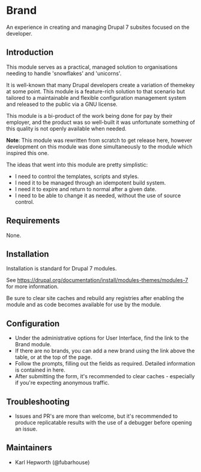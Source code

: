 # Brand

An experience in creating and managing Drupal 7 subsites focused on the developer.

## Introduction

This module serves as a practical, managed solution to organisations needing to handle 'snowflakes' and 'unicorns'.

It is well-known that many Drupal developers create a variation of themekey at some point. This module is a feature-rich solution to that scenario but tailored to a maintainable and flexible configuration management system and released to the public via a GNU license.

This module is a bi-product of the work being done for pay by their employer, and the product was so well-built it was unfortunate something of this quality is not openly available when needed.

**Note**: This module was rewritten from scratch to get release here, however development on this module was done simultaneously to the module which inspired this one.

The ideas that went into this module are pretty simplistic:
* I need to control the templates, scripts and styles.
* I need it to be managed through an idempotent build system.
* I need it to expire and return to normal after a given date.
* I need to be able to change it as needed, without the use of source control.

## Requirements

None.

## Installation

Installation is standard for Drupal 7 modules.

See https://drupal.org/documentation/install/modules-themes/modules-7 for more information.

Be sure to clear site caches and rebuild any registries after enabling the module and as code becomes available for use by the module.

## Configuration

* Under the administrative options for User Interface, find the link to the Brand module.
* If there are no brands, you can add a new brand using the link above the table, or at the top of the page.
* Follow the prompts, filling out the fields as required.
  Detailed information is contained in here.
* After submitting the form, it's recommended to clear caches - especially if you're expecting anonymous traffic.

## Troubleshooting

* Issues and PR's are more than welcome, but it's recommended to produce replicatable results with the use of a debugger before opening an issue.

## Maintainers

* Karl Hepworth (@fubarhouse)